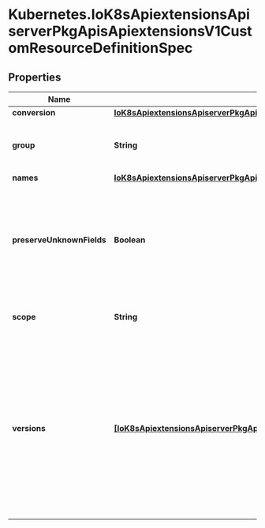 # Kubernetes.IoK8sApiextensionsApiserverPkgApisApiextensionsV1CustomResourceDefinitionSpec

## Properties

Name | Type | Description | Notes
------------ | ------------- | ------------- | -------------
**conversion** | [**IoK8sApiextensionsApiserverPkgApisApiextensionsV1CustomResourceConversion**](IoK8sApiextensionsApiserverPkgApisApiextensionsV1CustomResourceConversion.md) |  | [optional] 
**group** | **String** | group is the API group of the defined custom resource. The custom resources are served under &#x60;/apis/&lt;group&gt;/...&#x60;. Must match the name of the CustomResourceDefinition (in the form &#x60;&lt;names.plural&gt;.&lt;group&gt;&#x60;). | 
**names** | [**IoK8sApiextensionsApiserverPkgApisApiextensionsV1CustomResourceDefinitionNames**](IoK8sApiextensionsApiserverPkgApisApiextensionsV1CustomResourceDefinitionNames.md) |  | 
**preserveUnknownFields** | **Boolean** | preserveUnknownFields indicates that object fields which are not specified in the OpenAPI schema should be preserved when persisting to storage. apiVersion, kind, metadata and known fields inside metadata are always preserved. This field is deprecated in favor of setting &#x60;x-preserve-unknown-fields&#x60; to true in &#x60;spec.versions[*].schema.openAPIV3Schema&#x60;. See https://kubernetes.io/docs/tasks/extend-kubernetes/custom-resources/custom-resource-definitions/#field-pruning for details. | [optional] 
**scope** | **String** | scope indicates whether the defined custom resource is cluster- or namespace-scoped. Allowed values are &#x60;Cluster&#x60; and &#x60;Namespaced&#x60;. | 
**versions** | [**[IoK8sApiextensionsApiserverPkgApisApiextensionsV1CustomResourceDefinitionVersion]**](IoK8sApiextensionsApiserverPkgApisApiextensionsV1CustomResourceDefinitionVersion.md) | versions is the list of all API versions of the defined custom resource. Version names are used to compute the order in which served versions are listed in API discovery. If the version string is \&quot;kube-like\&quot;, it will sort above non \&quot;kube-like\&quot; version strings, which are ordered lexicographically. \&quot;Kube-like\&quot; versions start with a \&quot;v\&quot;, then are followed by a number (the major version), then optionally the string \&quot;alpha\&quot; or \&quot;beta\&quot; and another number (the minor version). These are sorted first by GA &gt; beta &gt; alpha (where GA is a version with no suffix such as beta or alpha), and then by comparing major version, then minor version. An example sorted list of versions: v10, v2, v1, v11beta2, v10beta3, v3beta1, v12alpha1, v11alpha2, foo1, foo10. | 


